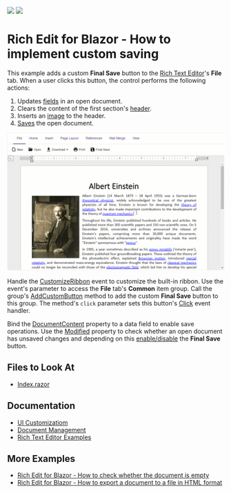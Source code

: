 <!-- default badges list -->
[![](https://img.shields.io/badge/Open_in_DevExpress_Support_Center-FF7200?style=flat-square&logo=DevExpress&logoColor=white)](https://supportcenter.devexpress.com/ticket/details/T1109273)
[![](https://img.shields.io/badge/📖_How_to_use_DevExpress_Examples-e9f6fc?style=flat-square)](https://docs.devexpress.com/GeneralInformation/403183)
<!-- default badges end -->
# Rich Edit for Blazor - How to implement custom saving

This example adds a custom **Final Save** button to the [Rich Text Editor](https://docs.devexpress.com/Blazor/DevExpress.Blazor.RichEdit.DxRichEdit)'s **File** tab. When a user clicks this button, the control performs the following actions:

1. Updates [fields](https://docs.devexpress.com/Blazor/DevExpress.Blazor.RichEdit.Field#remarks) in an open document.
2. Clears the content of the first section's [header](https://docs.devexpress.com/Blazor/DevExpress.Blazor.RichEdit.Section#section-headers-and-footers).
3. Inserts an [image](https://docs.devexpress.com/Blazor/DevExpress.Blazor.RichEdit.Image#remarks) to the header.
4. [Saves](https://docs.devexpress.com/Blazor/DevExpress.Blazor.RichEdit.DxRichEdit.SaveDocumentAsync(System.Threading.CancellationToken)) the open document.

![Blazor Rich Edit implement custom saving](images/custom-saving.gif)

Handle the [CustomizeRibbon](https://docs.devexpress.com/Blazor/DevExpress.Blazor.RichEdit.DxRichEdit.CustomizeRibbon) event to customize the built-in ribbon. Use the event's parameter to access the **File** tab's **Common** item group. Call the group's [AddCustomButton](https://docs.devexpress.com/Blazor/DevExpress.Blazor.Office.BarItemCollection.AddCustomButton(System.Int32-System.String-System.Func-System.Threading.Tasks.Task-)) method to add the custom **Final Save** button to this group. The method's `click` parameter sets this button's [Click](https://docs.devexpress.com/Blazor/DevExpress.Blazor.Office.IBarButton.Click) event handler.

Bind the [DocumentContent](https://docs.devexpress.com/Blazor/DevExpress.Blazor.RichEdit.DxRichEdit.DocumentContent) property to a data field to enable save operations. Use the [Modified](https://docs.devexpress.com/Blazor/DevExpress.Blazor.RichEdit.DxRichEdit.Modified) property to check whether an open document has unsaved changes and depending on this [enable/disable](https://docs.devexpress.com/Blazor/DevExpress.Blazor.Office.IBarItem.GetEnabled) the **Final Save** button.

## Files to Look At

- [Index.razor](./CS/SaveDocuments/Pages/Index.razor)

## Documentation

- [UI Customizatiom](https://docs.devexpress.com/Blazor/DevExpress.Blazor.RichEdit.DxRichEdit#ui-customization)
- [Document Management](https://docs.devexpress.com/Blazor/403344/rich-edit/document-management)
- [Rich Text Editor Examples](https://docs.devexpress.com/Blazor/403343/rich-edit/examples)

## More Examples

- [Rich Edit for Blazor - How to check whether the document is empty](https://github.com/DevExpress-Examples/blazor-dxrichedit-check-if-document-is-empty)
- [Rich Edit for Blazor - How to export a document to a file in HTML format](https://github.com/DevExpress-Examples/blazor-dxrichedit-export-to-html)
